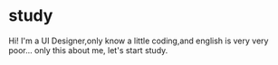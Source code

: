 # study
Hi!
I'm a UI Designer,only know a little coding,and english is very very poor...
only this about me,
let's start study.
